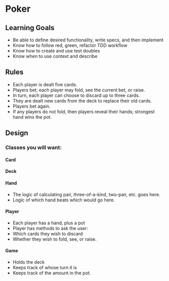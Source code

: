 # Poker

## Learning Goals
- Be able to define desired functionality, write specs, and then implement
- Know how to follow red, green, refactor TDD workflow
- Know how to create and use test doubles
- Know when to use context and describe

## Rules
- Each player is dealt five cards.
- Players bet; each player may fold, see the current bet, or raise.
- In turn, each player can choose to discard up to three cards.
- They are dealt new cards from the deck to replace their old cards.
- Players bet again.
- If any players do not fold, then players reveal their hands; strongest hand wins the pot.

## Design
### Classes you will want:
#### Card
#### Deck
#### Hand
- The logic of calculating pair, three-of-a-kind, two-pair, etc. goes here.
- Logic of which hand beats which would go here.
#### Player
- Each player has a hand, plus a pot
- Player has methods to ask the user:
- Which cards they wish to discard
- Whether they wish to fold, see, or raise.
#### Game
- Holds the deck
- Keeps track of whose turn it is
- Keeps track of the amount in the pot.
